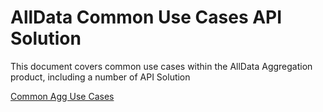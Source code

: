 # AllData Common Use Cases API Solution

This document covers common use cases within the AllData Aggregation product, including a number of API Solution

[Common Agg Use Cases](https://raw.githubusercontent.com/Fiserv/alldata/develop/docs/documentation/pdfs/Common%20Agg%20Use%20Cases.pdf)